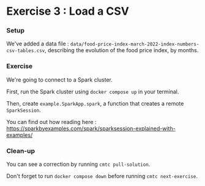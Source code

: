 # Exercise 3 : Load a CSV

### Setup

We've added a data file : `data/food-price-index-march-2022-index-numbers-csv-tables.csv`, describing the evolution of the food price index, by months.

### Exercise

We're going to connect to a Spark cluster.

First, run the Spark cluster using `docker compose up` in your terminal.

Then, create `example.SparkApp.spark`, a function that creates a remote `SparkSession`.

You can find out how reading here : https://sparkbyexamples.com/spark/sparksession-explained-with-examples/

### Clean-up

You can see a correction by running `cmtc pull-solution`.

Don't forget to run `docker compose down` before running `cmtc next-exercise`.